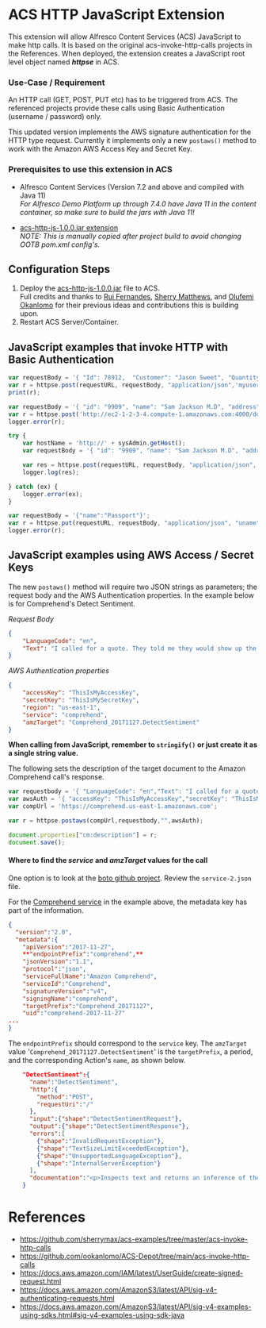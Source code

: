 # ACS HTTP JavaScript Extension

This extension will allow Alfresco Content Services (ACS) JavaScript to make http calls. It is based on the original acs-invoke-http-calls projects in the References. When deployed, the extension creates a JavaScript root level object named ***httpse*** in ACS.

### Use-Case / Requirement

An HTTP call (GET, POST, PUT etc) has to be triggered from ACS. The referenced projects provide these calls using Basic Authentication (username / password) only. 

This updated version implements the AWS signature authentication for the HTTP type request. Currently it implements only a new `postaws()` method to work with the Amazon AWS Access Key and Secret Key.

### Prerequisites to use this extension in ACS

* Alfresco Content Services (Version 7.2 and above and compiled with Java 11)  
*For Alfresco Demo Platform up through 7.4.0 have Java 11 in the content container, so make sure to build the jars with Java 11!*

* [acs-http-js-1.0.0.jar extension](assets/acs-http-js-1.0.0.jar)  
*NOTE: This is manually copied after project build to avoid changing OOTB pom.xml config's.*


## Configuration Steps

1. Deploy the [acs-http-js-1.0.0.jar](assets/acs-http-js-1.0.0.jar) file to ACS.  
Full credits and thanks to [Rui Fernandes](https://github.com/rjmfernandes), [Sherry Matthews](https://github.com/sherrymax/), and [Olufemi Okanlomo](https://github.com/ookanlomo) for their previous ideas and contributions this is building upon.
2. Restart ACS Server/Container.

## JavaScript examples that invoke HTTP with Basic Authentication

```javascript
var requestBody = '{ "Id": 78912,  "Customer": "Jason Sweet", "Quantity": 1,  "Price": 18.00 }';
var r = httpse.post(requestURL, requestBody, "application/json",'myuser','mypassword');
print(r);
```

```javascript
var requestBody = '{ "id": "9909", "name": "Sam Jackson M.D", "address": "123 Sample Ave, Harford, CT 08661"}';
var r = httpse.post('http://ec2-1-2-3-4.compute-1.amazonaws.com:4000/doctors', requestBody, "application/json", "uname", "pw");
logger.error(r);
```

```javascript
try {
    var hostName = 'http://' + sysAdmin.getHost();
	var requestBody = '{ "id": "9909", "name": "Sam Jackson M.D", "address": "123 Sample Ave, Harford, CT 08661"}';

    var res = httpse.post(requestURL, requestBody, "application/json", 'uname', 'pw');
    logger.log(res);

} catch (ex) {
	logger.error(ex);
}
```

```javascript
var requestBody = '{"name":"Passport"}';
var r = httpse.put(requestURL, requestBody, "application/json", "uname", "pw");
logger.error(r);
```

## JavaScript examples using AWS Access / Secret Keys

The new `postaws()` method will require two JSON strings as parameters; the request body and the AWS Authentication properties. In the example below is for Comprehend's Detect Sentiment.

*Request Body*

```json 
{
    "LanguageCode": "en",
    "Text": "I called for a quote. They told me they would show up the next day to provide the quote. I waited and they never showed up or provided any explanation for not showing or any further follow up. Very unprofessional and unreliable company. 0/5. Would not recommend."
}
```

*AWS Authentication properties*

```json
{
    "accessKey": "ThisIsMyAccessKey",
    "secretKey": "ThisIsMySecretKey",
    "region": "us-east-1",
    "service": "comprehend",
    "amzTarget": "Comprehend_20171127.DetectSentiment"
}
```

**When calling from JavaScript, remember to `stringify()` or just create it as a single string value.**

The following sets the description of the target document to the Amazon Comprehend call's response.

```javascript
var requestbody = '{ "LanguageCode": "en","Text": "I called for a quote. They told me they would show up the next day to provide the quote. I waited and they never showed up or provided any explanation for not showing or any further follow up. Very unprofessional and unreliable company. 0/5. Would not recommend."}';
var awsAuth = '{ "accessKey": "ThisIsMyAccessKey","secretKey": "ThisIsMySecretKey","region": "us-east-1","service": "comprehend","amzTarget": "Comprehend_20171127.DetectSentiment"}';
var compUrl = 'https://comprehend.us-east-1.amazonaws.com';

var r = httpse.postaws(compUrl,requestbody,"",awsAuth);

document.properties["cm:description"] = r;
document.save();
```

#### Where to find the *service* and *amzTarget* values for the call

One option is to look at the [boto github project](https://github.com/boto/botocore/tree/develop/botocore/data). Review the `service-2.json` file.

For the [Comprehend service](https://github.com/boto/botocore/blob/develop/botocore/data/comprehend/2017-11-27/service-2.json) in the example above, the metadata key has part of the information.

```json
{
  "version":"2.0",
  "metadata":{
    "apiVersion":"2017-11-27",
    **"endpointPrefix":"comprehend",**
    "jsonVersion":"1.1",
    "protocol":"json",
    "serviceFullName":"Amazon Comprehend",
    "serviceId":"Comprehend",
    "signatureVersion":"v4",
    "signingName":"comprehend",
    "targetPrefix":"Comprehend_20171127",
    "uid":"comprehend-2017-11-27"
...
}
```

The `endpointPrefix` should correspond to the `service` key. The `amzTarget` value '`Comprehend_20171127.DetectSentiment`' is the `targetPrefix`, a period, and the corresponding Action's `name`, as shown below.

```json
    "DetectSentiment":{
      "name":"DetectSentiment",
      "http":{
        "method":"POST",
        "requestUri":"/"
      },
      "input":{"shape":"DetectSentimentRequest"},
      "output":{"shape":"DetectSentimentResponse"},
      "errors":[
        {"shape":"InvalidRequestException"},
        {"shape":"TextSizeLimitExceededException"},
        {"shape":"UnsupportedLanguageException"},
        {"shape":"InternalServerException"}
      ],
      "documentation":"<p>Inspects text and returns an inference of the prevailing sentiment (<code>POSITIVE</code>, <code>NEUTRAL</code>, <code>MIXED</code>, or <code>NEGATIVE</code>). </p>"
    }
```



# References
* <https://github.com/sherrymax/acs-examples/tree/master/acs-invoke-http-calls>
* <https://github.com/ookanlomo/ACS-Depot/tree/main/acs-invoke-http-calls>
* <https://docs.aws.amazon.com/IAM/latest/UserGuide/create-signed-request.html>
* <https://docs.aws.amazon.com/AmazonS3/latest/API/sig-v4-authenticating-requests.html>
* <https://docs.aws.amazon.com/AmazonS3/latest/API/sig-v4-examples-using-sdks.html#sig-v4-examples-using-sdk-java>

